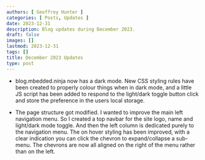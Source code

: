 ```yaml
---
authors: [ Geoffrey Hunter ]
categories: [ Posts, Updates ]
date: 2023-12-31
description: Blog updates during December 2023.
draft: false
images: []
lastmod: 2023-12-31
tags: []
title: December 2023 Updates
type: post
---
```


* blog.mbedded.ninja now has a dark mode. New CSS styling rules have been created to properly colour things when in dark mode, and a little JS script has been added to respond to the light/dark toggle button click and store the preference in the users local storage.

* The page structure got modified. I wanted to improve the main left navigation menu. So I created a top navbar for the site logo, name and light/dark mode toggle. And then the left column is dedicated purely to the navigation menu. The on hover styling has been improved, with a clear indication you can click the chevron to expand/collapse a sub-menu. The chevrons are now all aligned on the right of the menu rather than on the left.
